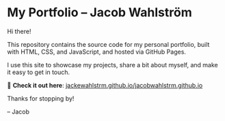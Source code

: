 # My Portfolio – Jacob Wahlström

Hi there!

This repository contains the source code for my personal portfolio, built with HTML, CSS, and JavaScript, and hosted via GitHub Pages.

I use this site to showcase my projects, share a bit about myself, and make it easy to get in touch.

🔗 **Check it out here**: [jackewahlstrm.github.io/jacobwahlstrm.github.io](https://jackewahlstrm.github.io/jacobwahlstrm.github.io/)

Thanks for stopping by!

– Jacob


